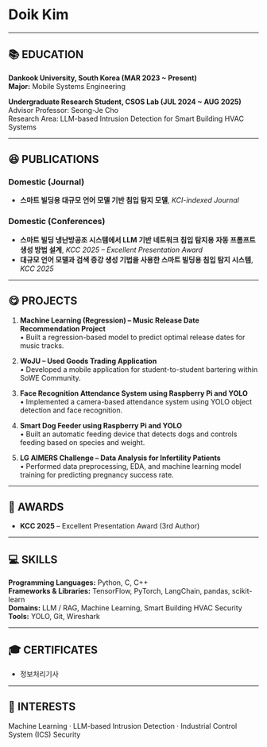 # Doik Kim

---

## 📚 EDUCATION
**Dankook University, South Korea (MAR 2023 ~ Present)**  
**Major:** Mobile Systems Engineering  

**Undergraduate Research Student, CSOS Lab (JUL 2024 ~ AUG 2025)**  
Advisor Professor: Seong-Je Cho  
Research Area: LLM-based Intrusion Detection for Smart Building HVAC Systems

---

## 😆 PUBLICATIONS
### Domestic (Journal)
- **스마트 빌딩용 대규모 언어 모델 기반 침입 탐지 모델**, *KCI-indexed Journal*  

### Domestic (Conferences)
- **스마트 빌딩 냉난방공조 시스템에서 LLM 기반 네트워크 침입 탐지용 자동 프롬프트 생성 방법 설계**, *KCC 2025 – Excellent Presentation Award*  
- **대규모 언어 모델과 검색 증강 생성 기법을 사용한 스마트 빌딩용 침입 탐지 시스템**, *KCC 2025*  

---

## 😋 PROJECTS
1. **Machine Learning (Regression) – Music Release Date Recommendation Project**  
  • Built a regression-based model to predict optimal release dates for music tracks.  

2. **WoJU – Used Goods Trading Application**  
  • Developed a mobile application for student-to-student bartering within SoWE Community.  

3. **Face Recognition Attendance System using Raspberry Pi and YOLO**  
  • Implemented a camera-based attendance system using YOLO object detection and face recognition.  

4. **Smart Dog Feeder using Raspberry Pi and YOLO**  
  • Built an automatic feeding device that detects dogs and controls feeding based on species and weight.  

5. **LG AIMERS Challenge – Data Analysis for Infertility Patients**  
  • Performed data preprocessing, EDA, and machine learning model training for predicting pregnancy success rate.  

---

## 🧠 AWARDS
- **KCC 2025** – Excellent Presentation Award (3rd Author)  

---

## 💻 SKILLS
**Programming Languages:** Python, C, C++  
**Frameworks & Libraries:** TensorFlow, PyTorch, LangChain, pandas, scikit-learn   
**Domains:** LLM / RAG, Machine Learning, Smart Building HVAC Security  
**Tools:** YOLO, Git, Wireshark  

---

## 🎓 CERTIFICATES
- 정보처리기사  


---

## 🔎 INTERESTS
Machine Learning · LLM-based Intrusion Detection · Industrial Control System (ICS) Security
